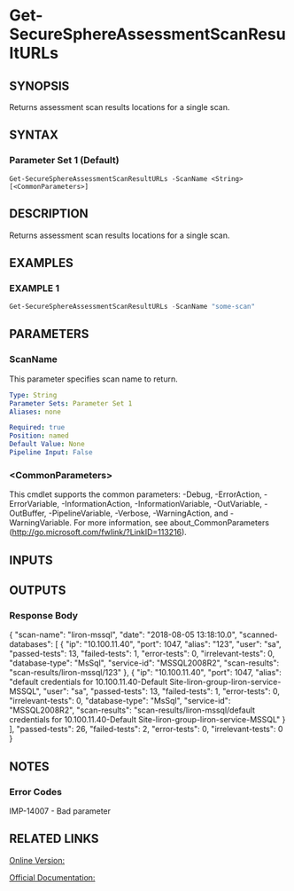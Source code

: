 ﻿# Get-SecureSphereAssessmentScanResultURLs

## SYNOPSIS
Returns assessment scan results locations for a single scan.

## SYNTAX

### Parameter Set 1 (Default)
```
Get-SecureSphereAssessmentScanResultURLs -ScanName <String> [<CommonParameters>]
```

## DESCRIPTION
Returns assessment scan results locations for a single scan.

## EXAMPLES

### EXAMPLE 1

```powershell
Get-SecureSphereAssessmentScanResultURLs -ScanName "some-scan"
```

## PARAMETERS

### ScanName
This parameter specifies scan name to return.

```yaml
Type: String
Parameter Sets: Parameter Set 1
Aliases: none

Required: true
Position: named
Default Value: None
Pipeline Input: False
```

### \<CommonParameters\>
This cmdlet supports the common parameters: -Debug, -ErrorAction, -ErrorVariable, -InformationAction, -InformationVariable, -OutVariable, -OutBuffer, -PipelineVariable, -Verbose, -WarningAction, and -WarningVariable. For more information, see about_CommonParameters (http://go.microsoft.com/fwlink/?LinkID=113216).

## INPUTS

## OUTPUTS

### Response Body
{
"scan-name": "liron-mssql",
"date": "2018-08-05 13:18:10.0",
"scanned-databases":
[
{
"ip": "10.100.11.40",
"port": 1047,
"alias": "123",
"user": "sa",
"passed-tests": 13,
"failed-tests": 1,
"error-tests": 0,
"irrelevant-tests": 0,
"database-type": "MsSql",
"service-id": "MSSQL2008R2",
"scan-results": "scan-results/liron-mssql/123"
},
{
"ip": "10.100.11.40",
"port": 1047,
"alias": "default credentials for 10.100.11.40-Default Site-liron-group-liron-service-MSSQL",
"user": "sa",
"passed-tests": 13,
"failed-tests": 1,
"error-tests": 0,
"irrelevant-tests": 0,
"database-type": "MsSql",
"service-id": "MSSQL2008R2",
"scan-results": "scan-results/liron-mssql/default credentials for 10.100.11.40-Default Site-liron-group-liron-service-MSSQL"
}
],
"passed-tests": 26,
"failed-tests": 2,
"error-tests": 0,
"irrelevant-tests": 0
}

## NOTES

### Error Codes
IMP-14007 - Bad parameter

## RELATED LINKS

[Online Version:](https://github.com/akshinmustafayev/Documentation/MD)

[Official Documentation:](https://docs.imperva.com/bundle/v13.6-api-reference-guide/page/61707.htm)



